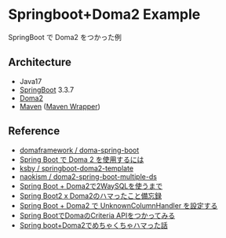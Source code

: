 # Springboot+Doma2 Example

SpringBoot で Doma2 をつかった例

## Architecture

- Java17
- [SpringBoot](https://spring.io/projects/spring-boot) 3.3.7
- [Doma2](https://doma.readthedocs.io/en/latest/)
- [Maven](https://maven.apache.org/) ([Maven Wrapper](https://github.com/takari/maven-wrapper))

## Reference

- [domaframework / doma-spring-boot](https://github.com/domaframework/doma-spring-boot)
- [Spring Boot で Doma 2 を使用するには](https://ksby.hatenablog.com/entry/2015/10/15/043336)
- [ksby / springboot-doma2-template](https://github.com/ksby/springboot-doma2-template)
- [naokism / doma2-spring-boot-multiple-ds](https://github.com/naokism/doma2-spring-boot-multiple-ds)
- [Spring Boot + Doma2で2WaySQLを使うまで](https://qiita.com/NagaokaKenichi/items/4c680ec9b31725687e04)
- [Spring Boot2 x Doma2のハマったこと備忘録](https://qiita.com/kobayo/items/4226c40d454336eadacd)
- [Spring Boot + Doma2 で UnknownColumnHandler を設定する](https://qiita.com/yanagin/items/99f62acbd2e5b9ca8f98)
- [Spring BootでDomaのCriteria APIをつかってみる](https://siosio.hatenablog.com/entry/2020/05/23/122729)
- [Spring boot+Doma2でめちゃくちゃハマった話](https://qiita.com/alt3692/items/b12ff966d5f9303393cb)

